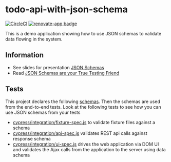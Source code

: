 # todo-api-with-json-schema

[![CircleCI](https://circleci.com/gh/bahmutov/todo-api-with-json-schema.svg?style=svg)](https://circleci.com/gh/bahmutov/todo-api-with-json-schema) [![renovate-app badge][renovate-badge]][renovate-app]


This is a demo application showing how to use JSON schemas to validate data flowing in the system.

## Information

- See slides for presentation [JSON Schemas](https://slides.com/bahmutov/json-schemas-confoo)
- Read [JSON Schemas are your True Testing Friend](https://www.cypress.io/blog/2018/07/10/json-schemas-are-your-true-testing-friend/)

## Tests

This project declares the following [schemas](schemas.md). Then the schemas are used from the end-to-end tests. Look at the following tests to see how you can use JSON schemas from your tests

- [cypress/integration/fixture-spec.js](cypress/integration/fixture-spec.js) to validate fixture files against a schema
- [cypress/integration/api-spec.js](cypress/integration/api-spec.js) validates REST api calls against response schema
- [cypress/integration/ui-spec.js](cypress/integration/ui-spec.js) drives the web application via DOM UI and validates the Ajax calls from the application to the server using data schema

[renovate-badge]: https://img.shields.io/badge/renovate-app-blue.svg
[renovate-app]: https://renovateapp.com/
